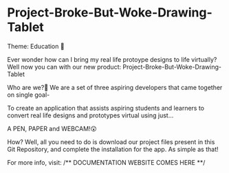 # Project-Broke-But-Woke-Drawing-Tablet
 
Theme: Education 🏫

Ever wonder how can I bring my real life protoype designs to life virtually? Well now you can with our new product: Project-Broke-But-Woke-Drawing-Tablet

Who are we?🤔
We are a set of three aspiring developers that came together on single goal- 

To create an application that assists aspiring students and learners to convert real life designs and prototypes virtual using just...

A PEN, PAPER and WEBCAM!😲

How?
Well, all you need to do is download our project files present in this Git Repository, and complete the installation for the app. 
As simple as that!

For more info, visit:
/** DOCUMENTATION WEBSITE COMES HERE **/
